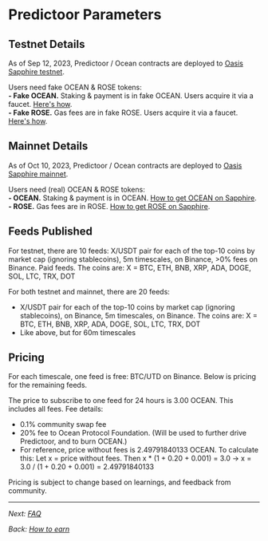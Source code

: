 # Predictoor Parameters

## Testnet Details
As of Sep 12, 2023, Predictoor / Ocean contracts are deployed to [Oasis Sapphire testnet](https://docs.oasis.io/dapp/sapphire/#testnet).

Users need fake OCEAN & ROSE tokens:  
**- Fake OCEAN.** Staking & payment is in fake OCEAN. Users acquire it via a faucet. [Here's how](https://github.com/oceanprotocol/pdr-backend/blob/main/READMEs/testnet-faucet.md).  
**- Fake ROSE.** Gas fees are in fake ROSE. Users acquire it via a faucet. [Here's how](https://github.com/oceanprotocol/pdr-backend/blob/main/READMEs/testnet-faucet.md).  

## Mainnet Details
As of Oct 10, 2023, Predictoor / Ocean contracts are deployed to [Oasis Sapphire mainnet](https://docs.oasis.io/dapp/sapphire/#mainnet).  

Users need (real) OCEAN & ROSE tokens:  
**- OCEAN.** Staking & payment is in OCEAN. [How to get OCEAN on Sapphire](https://github.com/oceanprotocol/pdr-backend/blob/main/READMEs/get-ocean-on-sapphire.md).  
**- ROSE.** Gas fees are in ROSE. [How to get ROSE on Sapphire](https://github.com/oceanprotocol/pdr-backend/blob/main/READMEs/get-ocean-on-sapphire.md).  

## Feeds Published
For testnet, there are 10 feeds: X/USDT pair for each of the top-10 coins by market cap (ignoring stablecoins), 5m timescales, on Binance, >0% fees on Binance. Paid feeds. The coins are: X = BTC, ETH, BNB, XRP, ADA, DOGE, SOL, LTC, TRX, DOT  

For both testnet and mainnet, there are 20 feeds:  
- X/USDT pair for each of the top-10 coins by market cap (ignoring stablecoins), on Binance, 5m timescales, on Binance. The coins are: X = BTC, ETH, BNB, XRP, ADA, DOGE, SOL, LTC, TRX, DOT  
- Like above, but for 60m timescales  

## Pricing
For each timescale, one feed is free: BTC/UTD on Binance.  Below is pricing for the remaining feeds.   

The price to subscribe to one feed for 24 hours is 3.00 OCEAN. This includes all fees. Fee details:  
- 0.1% community swap fee  
- 20% fee to Ocean Protocol Foundation. (Will be used to further drive Predictoor, and to burn OCEAN.)  
- For reference, price without fees is 2.49791840133 OCEAN. To calculate this: Let x = price without fees. Then x * (1 + 0.20 + 0.001) = 3.0 → x = 3.0 / (1 + 0.20 + 0.001) = 2.49791840133  

Pricing is subject to change based on learnings, and feedback from community.  


----

_Next: [FAQ](pdr-faq.md)_

_Back: [How to earn](pdr-earn.md)_

